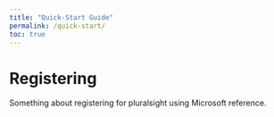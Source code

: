```yaml
---
title: "Quick-Start Guide"
permalink: /quick-start/
toc: true
---
```

# Registering

Something about registering for pluralsight using Microsoft reference.
